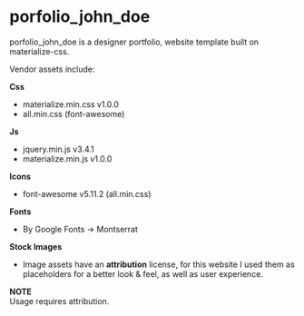 # porfolio_john_doe

porfolio_john_doe is a designer portfolio, website template built on materialize-css.

Vendor assets include: <br>

**Css**
* materialize.min.css v1.0.0
* all.min.css (font-awesome)

**Js**
* jquery.min.js v3.4.1
* materialize.min.js v1.0.0

**Icons**
* font-awesome v5.11.2 (all.min.css)

**Fonts**
* By Google Fonts -> Montserrat


**Stock Images** <br>
* Image assets have an <b>attribution</b> license, for this website I used them as placeholders for a 
better look & feel, as well as user experience.

<b>NOTE</b> <br>
Usage requires attribution.
